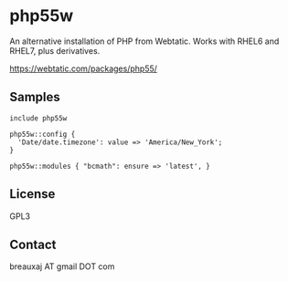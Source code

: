 php55w
======

An alternative installation of PHP from Webtatic. Works with RHEL6 and RHEL7,
plus derivatives.

https://webtatic.com/packages/php55/

Samples
-------
```
include php55w
```
```
php55w::config {
  'Date/date.timezone': value => 'America/New_York';
}
```
```
php55w::modules { "bcmath": ensure => 'latest', }
```

License
-------
GPL3

Contact
-------
breauxaj AT gmail DOT com